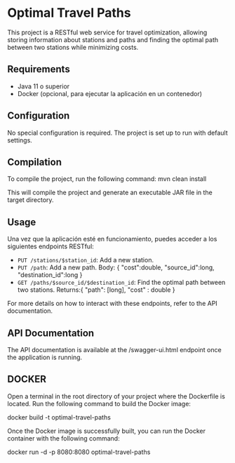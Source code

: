 # Optimal Travel Paths

This project is a RESTful web service for travel optimization, allowing storing information about stations and paths and finding the optimal path between two stations while minimizing costs.

## Requirements

- Java 11 o superior
- Docker (opcional, para ejecutar la aplicación en un contenedor)

## Configuration

No special configuration is required. The project is set up to run with default settings.

## Compilation

To compile the project, run the following command: mvn clean install

This will compile the project and generate an executable JAR file in the target directory.


## Usage
Una vez que la aplicación esté en funcionamiento, puedes acceder a los siguientes endpoints RESTful:

- `PUT /stations/$station_id`: Add a new station.
- `PUT /path`: Add a new path. Body: { "cost":double, "source_id":long, "destination_id":long }
- `GET /paths/$source_id/$destination_id`:  Find the optimal path between two stations. Returns:{ "path": [long], "cost" : double }

For more details on how to interact with these endpoints, refer to the API documentation.

## API Documentation
The API documentation is available at the /swagger-ui.html endpoint once the application is running.


## DOCKER
Open a terminal in the root directory of your project where the Dockerfile is located. Run the following command to build the Docker image:

docker build -t optimal-travel-paths 


Once the Docker image is successfully built, you can run the Docker container with the following command:

docker run -d -p 8080:8080 optimal-travel-paths


